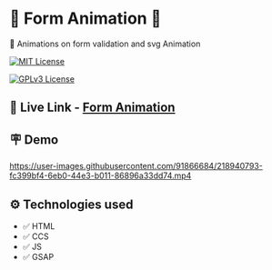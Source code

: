 
# 📝 Form Animation 📝

📍 Animations on form validation and svg Animation



[![MIT License](https://img.shields.io/badge/form-animation-green.svg)](https://choosealicense.com/licenses/mit/)

[![GPLv3 License](https://img.shields.io/badge/JavaScript-GSAP-yellow.svg)](https://opensource.org/licenses/)



## 🔗 Live Link - [Form Animation](https://js-form-animation.netlify.app/)


## 🪧 Demo



https://user-images.githubusercontent.com/91866684/218940793-fc399bf4-6eb0-44e3-b011-86896a33dd74.mp4









## ⚙️ Technologies used

- ✅ HTML
- ✅ CCS
- ✅ JS
- ✅ GSAP



